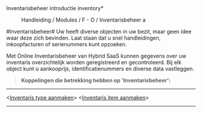 <properties>
	<page>
		<title>Inventarisbeheer introductie</title>
		<description>Inventarisbeheer introductie</description>
		<context>inventory*</context>
	</page>
	<menu>
		<position>Handleiding / Modules / F - O / Inventarisbeheer</position>
		<title>Introductie</title>
		<sort>a</sort>
	</menu>
</properties>

#Inventarisbeheer#
<description>Uw heeft diverse objecten in uw bezit, maar geen idee waar deze zich bevinden. Laat staan dat u snel handleidingen, inkoopfacturen of serienummers kunt opzoeken.

Met Online Inventarisbeheer van Hybrid SaaS kunnen gegevens over uw inventaris overzichtelijk worden geregistreerd en gecontroleerd. Bij elk object kunt u aankooprijs, identificatienummers en diverse data vastleggen.
</description>

> **Koppelingen die betrekking hebben op 'Inventarisbeheer':**

----------
<[Inventaris type aanmaken](http://hybridsaas.support/pages/handleiding/modules/F-O/inventarisbeheer/een-inventaris-type-aanmaken)>
<[Inventaris item aanmaken](http://hybridsaas.support/pages/handleiding/modules/F-O/inventarisbeheer/een-inventaris-item-aanmaken)>

----------
